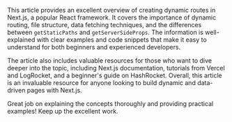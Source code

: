  This article provides an excellent overview of creating dynamic routes in Next.js, a popular React framework. It covers the importance of dynamic routing, file structure, data fetching techniques, and the differences between `getStaticPaths` and `getServerSideProps`. The information is well-explained with clear examples and code snippets that make it easy to understand for both beginners and experienced developers.

The article also includes valuable resources for those who want to dive deeper into the topic, including Next.js documentation, tutorials from Vercel and LogRocket, and a beginner's guide on HashRocket. Overall, this article is an invaluable resource for anyone looking to build dynamic and data-driven pages with Next.js.

Great job on explaining the concepts thoroughly and providing practical examples! Keep up the excellent work.